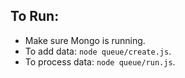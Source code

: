 ## To Run:  
- Make sure Mongo is running.  
- To add data: `node queue/create.js`.  
- To process data: `node queue/run.js`.  

